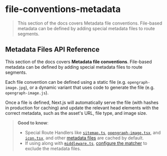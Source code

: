 # file-conventions-metadata

> This section of the docs covers Metadata file conventions. File-based metadata can be defined by adding special metadata files to route segments.



## Metadata Files API Reference

This section of the docs covers **Metadata file conventions**. File-based metadata can be defined by adding special metadata files to route segments.

Each file convention can be defined using a static file (e.g. `opengraph-image.jpg`), or a dynamic variant that uses code to generate the file (e.g. `opengraph-image.js`).

Once a file is defined, Next.js will automatically serve the file (with hashes in production for caching) and update the relevant head elements with the correct metadata, such as the asset's URL, file type, and image size.

> **Good to know**:
> 
> *   Special Route Handlers like [`sitemap.ts`](/docs/app/api-reference/file-conventions/metadata/sitemap), [`opengraph-image.tsx`](/docs/app/api-reference/file-conventions/metadata/opengraph-image), and [`icon.tsx`](/docs/app/api-reference/file-conventions/metadata/app-icons), and other [metadata files](/docs/app/api-reference/file-conventions/metadata) are cached by default.
> *   If using along with [`middleware.ts`](/docs/app/api-reference/file-conventions/middleware), [configure the matcher](about:/docs/app/building-your-application/routing/middleware#matcher) to exclude the metadata files.
